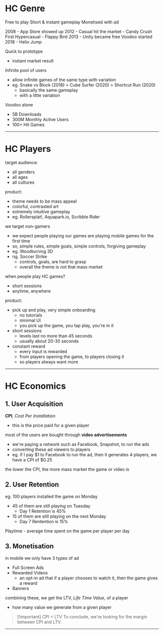 # HC Genre

Free to play
Short & instant gameplay
Monetised with ad

2008 - App Store showed up
2012 - Casual hit the market - Candy Crush
First Hypercasual - Flappy Bird
2013 - Unity became free
Voodoo started
2018 - Helix Jump

Quick to prototype
* instant market result

Infinite pool of users
* allow infinite games of the same type with variation
* eg. Snake vs Block (2018) > Cube Surfer (2020) > Shortcut Run (2020)
	* basically the same gameplay
	* with a little variation

Voodoo alone
* 5B Downloads
* 300M Monthly Active Users
* 100+ Hit Games
___

# HC Players

target audience:
* all genders
* all ages
* all cultures

product:
* theme needs to be mass appeal
* colorful, contrasted art
* extremely intuitive gameplay
* eg. Rollersplat!, Aquapark.io, Scribble Rider

we target non-gamers
* we expect people playing our games are playing mobile games for the first time
* so, simple rules, simple goals, simple controls, forgiving gameplay
* eg. Woodturning 3D
* ng. Soccer Strike
	* controls, goals, are hard to grasp
	* overall the theme is not that mass market

when people play HC games?
* short sessions
* anytime, anywhere

product:
* pick up and play, very simple onboarding
	* no tutorials
	* minimal UI
	* you pick up the game, you tap play, you're in it
* short sessions
	* levels last no more than 45 seconds
	* usually about 20-30 seconds
* constant reward
	* every input is rewarded
	* from players opening the game, to players closing it
	* so players always want more
___

# HC Economics


## 1. User Acquisition

**CPI**, *Cost Per Installation*
* this is the price paid for a given player

most of the users are bought through **video advertisements**
* we're paying a network such as Facebook, Snapshot, to run the ads
* converting these ad viewers to players
* eg. if I pay $1 to Facebook to run the ad, then it generates 4 players, we have a CPI of $0.25

the lower the CPI, the more mass market the game or video is


## 2. User Retention

eg. 100 players installed the game on Monday
* 45 of them are still playing on Tuesday
	* Day 1 Retention is 45%
* 15 of them are still playing on the next Monday
	* Day 7 Rentention is 15%

Playtime - average time spent on the game per player per day


## 3. Monetisation

in mobile we only have 3 types of ad
* Full Screen Ads
* Rewarded Videos
	* an opt-in ad that if a player chooses to watch it, then the game gives a reward
* Banners

combining these, we get the LTV, *Life Time Value*, of a player
* how many value we generate from a given player

> [!important] CPI < LTV
> To conclude, we're looking for the margin between CPI and LTV.

___
